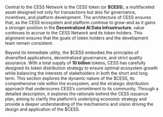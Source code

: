 Central to the CESS Network is the CESS token (or **$CESS**), a multifaceted asset designed not only for transactions but also for governance, incentives, and platform development. The architecture of CESS ensures that, as the CESS ecosystem and platform continue to grow-and as it gains a stronger position in the **Decentralized AI Data Infrastructure**, value continues to accrue to the CESS Network and its token holders. This alignment ensures that the goals of token holders and the development team remain consistent.

Beyond its immediate utility, the $CESS embodies the principles of diversified applications, decentralized governance, and strict quality assurance. With a total supply of **10 billion** tokens, CESS has carefully designed its token distribution strategy to ensure optimal ecosystem growth while balancing the interests of stakeholders in both the short and long term. This section explores the dynamic nature of the $CESS, its comprehensive role within the ecosystem, and the strategic distribution approach that underscores CESS’s commitment to its community. Through a detailed description, it explores the rationale behind the CESS issuance plan, aiming to clarify the platform’s underlying economic strategy and provide a deeper understanding of the mechanisms and vision driving the design and application of the $CESS.
